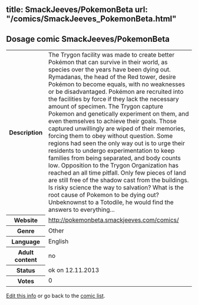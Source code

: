 title: SmackJeeves/PokemonBeta
url: "/comics/SmackJeeves_PokemonBeta.html"
---
Dosage comic SmackJeeves/PokemonBeta
-----------------------------------------

<p id="msg"></p>
<script type="text/javascript">
if (window.location.search === '?edit_info_mail=sent_ok') {
  var elem = document.getElementById("msg");
  elem.innerHTML = 'Edited information sucessfully sent for review, which is usually done daily. Thanks!';
  elem.className = 'ok';
}
</script>
<table class="comicinfo">
<tr>
<th>Description</th><td>The Trygon facility was made to create better Pokémon that can survive in their world, as species over the years have been dying out. Rymadanas, the head of the Red tower, desire Pokémon to become equals, with no weaknesses or be disadvantaged. Pokémon are recruited into the facilities by force if they lack the necessary amount of specimen. The Trygon capture Pokemon and genetically experiment on them, and even themselves to achieve their goals. Those captured unwillingly are wiped of their memories, forcing them to obey without question. Some regions had seen the only way out is to urge their residents to undergo experimentation to keep families from being separated, and body counts low. Opposition to the Trygon Organization has reached an all time pitfall. Only few pieces of land are still free of the shadow cast from the buildings. Is risky science the way to salvation? What is the root cause of Pokemon to be dying out? Unbeknownst to a Totodile, he would find the answers to everything...</td>
</tr>
<tr>
<th>Website</th><td><a href="http://pokemonbeta.smackjeeves.com/comics/">http://pokemonbeta.smackjeeves.com/comics/</a></td>
</tr>
<tr>
<th>Genre</th><td>Other</td>
</tr>
<tr>
<th>Language</th><td>English</td>
</tr>
<tr>
<th>Adult content</th><td>no</td>
</tr>
<tr>
<th>Status</th><td>ok on 12.11.2013</td>
</tr>
<tr>
<th>Votes</th><td>0</td>
</tr>
</table>

[Edit this info](SmackJeeves_PokemonBeta_edit.html) or go back to the [comic list](../comic-index.html).
